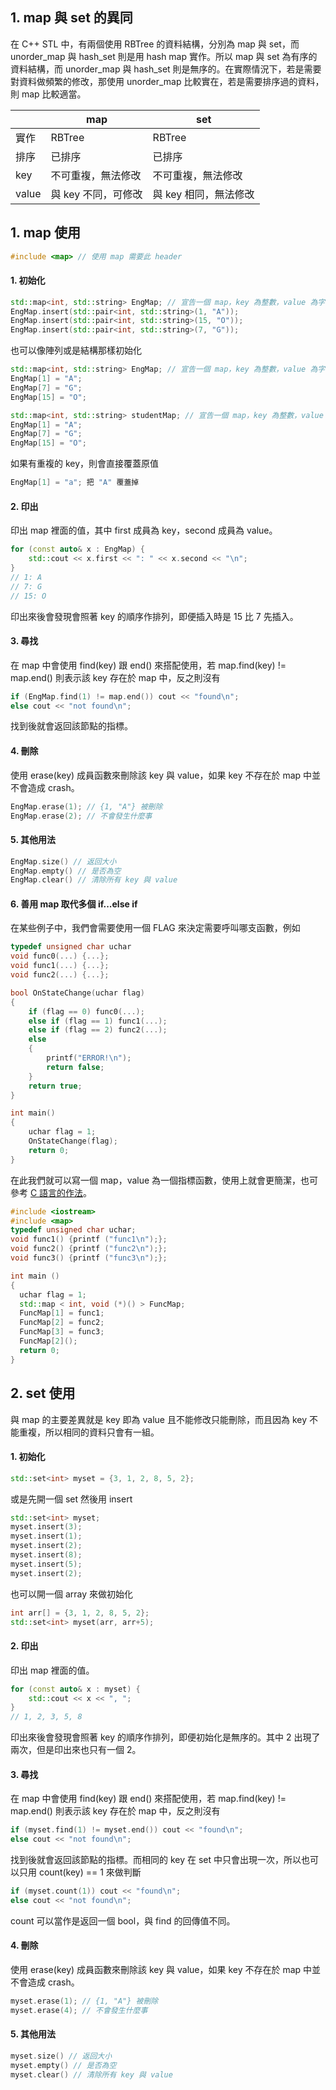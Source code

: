 ## 1. map 與 set 的異同
在 C++ STL 中，有兩個使用 RBTree 的資料結構，分別為 map 與 set，而 unorder_map 與 hash_set 則是用 hash map 實作。所以 map 與 set 為有序的資料結構，而 unorder_map 與 hash_set 則是無序的。在實際情況下，若是需要對資料做頻繁的修改，那使用 unorder_map 比較實在，若是需要排序過的資料，則 map 比較適當。

|  | map | set |
| --- | --- | --- |
| 實作 | RBTree | RBTree |
| 排序 | 已排序 | 已排序 |
| key | 不可重複，無法修改 | 不可重複，無法修改 |
| value | 與 key 不同，可修改 | 與 key 相同，無法修改 |

## 1. map 使用
```cpp 
#include <map> // 使用 map 需要此 header
```
#### 1. 初始化
```cpp
std::map<int, std::string> EngMap; // 宣告一個 map，key 為整數，value 為字串
EngMap.insert(std::pair<int, std::string>(1, "A"));
EngMap.insert(std::pair<int, std::string>(15, "O"));
EngMap.insert(std::pair<int, std::string>(7, "G"));
```
也可以像陣列或是結構那樣初始化
```cpp
std::map<int, std::string> EngMap; // 宣告一個 map，key 為整數，value 為字串
EngMap[1] = "A";
EngMap[7] = "G";
EngMap[15] = "O";
```
```cpp
std::map<int, std::string> studentMap; // 宣告一個 map，key 為整數，value 為字串
EngMap[1] = "A";
EngMap[7] = "G";
EngMap[15] = "O";
```
如果有重複的 key，則會直接覆蓋原值
```cpp
EngMap[1] = "a"; 把 "A" 覆蓋掉
```
#### 2. 印出
印出 map 裡面的值，其中 first 成員為 key，second 成員為 value。
```cpp
for (const auto& x : EngMap) {
    std::cout << x.first << ": " << x.second << "\n";
}
// 1: A
// 7: G
// 15: O
```
印出來後會發現會照著 key 的順序作排列，即便插入時是 15 比 7 先插入。
#### 3. 尋找
在 map 中會使用 find(key) 跟 end() 來搭配使用，若 map.find(key) != map.end() 則表示該 key 存在於 map 中，反之則沒有
```cpp
if (EngMap.find(1) != map.end()) cout << "found\n";
else cout << "not found\n";
```
找到後就會返回該節點的指標。
#### 4. 刪除
使用 erase(key) 成員函數來刪除該 key 與 value，如果 key 不存在於 map 中並不會造成 crash。
```cpp
EngMap.erase(1); // {1, "A"} 被刪除
EngMap.erase(2); // 不會發生什麼事
```

#### 5. 其他用法
```cpp
EngMap.size() // 返回大小
EngMap.empty() // 是否為空
EngMap.clear() // 清除所有 key 與 value
```

#### 6. 善用 map 取代多個 if...else if
在某些例子中，我們會需要使用一個 FLAG 來決定需要呼叫哪支函數，例如
```cpp
typedef unsigned char uchar
void func0(...) {...};
void func1(...) {...};
void func2(...) {...};

bool OnStateChange(uchar flag) 
{
    if (flag == 0) func0(...);
    else if (flag == 1) func1(...);
    else if (flag == 2) func2(...);
    else 
    {
        printf("ERROR!\n");
        return false;
    }       
    return true;
}

int main()
{
    uchar flag = 1;
    OnStateChange(flag);
    return 0;
}
```
在此我們就可以寫一個 map，value 為一個指標函數，使用上就會更簡潔，也可參考 [C 語言的作法](https://github.com/JrPhy/C_tutorial/blob/main/CH8-%E6%8C%87%E6%A8%99%E8%88%87%E5%87%BD%E6%95%B8.md#5-%E5%96%84%E7%94%A8%E6%8C%87%E6%A8%99%E5%87%BD%E6%95%B8%E6%B8%9B%E5%B0%91%E7%A8%8B%E5%BC%8F%E7%A2%BC)。
```cpp
#include <iostream>
#include <map>
typedef unsigned char uchar;
void func1() {printf ("func1\n");};
void func2() {printf ("func2\n");};
void func3() {printf ("func3\n");};

int main ()
{
  uchar flag = 1;
  std::map < int, void (*)() > FuncMap;
  FuncMap[1] = func1;
  FuncMap[2] = func2;
  FuncMap[3] = func3;
  FuncMap[2]();
  return 0;
}
```

## 2. set 使用
與 map 的主要差異就是 key 即為 value 且不能修改只能刪除，而且因為 key 不能重複，所以相同的資料只會有一組。
#### 1. 初始化
```cpp
std::set<int> myset = {3, 1, 2, 8, 5, 2};
```
或是先開一個 set 然後用 insert
```cpp
std::set<int> myset;
myset.insert(3);
myset.insert(1);
myset.insert(2);
myset.insert(8);
myset.insert(5);
myset.insert(2);
```
也可以開一個 array 來做初始化
```cpp
int arr[] = {3, 1, 2, 8, 5, 2};
std::set<int> myset(arr, arr+5);
```
#### 2. 印出
印出 map 裡面的值。
```cpp
for (const auto& x : myset) {
    std::cout << x << ", ";
}
// 1, 2, 3, 5, 8
```
印出來後會發現會照著 key 的順序作排列，即便初始化是無序的。其中 2 出現了兩次，但是印出來也只有一個 2。
#### 3. 尋找
在 map 中會使用 find(key) 跟 end() 來搭配使用，若 map.find(key) != map.end() 則表示該 key 存在於 map 中，反之則沒有
```cpp
if (myset.find(1) != myset.end()) cout << "found\n";
else cout << "not found\n";
```
找到後就會返回該節點的指標。而相同的 key 在 set 中只會出現一次，所以也可以只用 count(key) == 1 來做判斷
```cpp
if (myset.count(1)) cout << "found\n";
else cout << "not found\n";
```
count 可以當作是返回一個 bool，與 find 的回傳值不同。
#### 4. 刪除
使用 erase(key) 成員函數來刪除該 key 與 value，如果 key 不存在於 map 中並不會造成 crash。
```cpp
myset.erase(1); // {1, "A"} 被刪除
myset.erase(4); // 不會發生什麼事
```

#### 5. 其他用法
```cpp
myset.size() // 返回大小
myset.empty() // 是否為空
myset.clear() // 清除所有 key 與 value
```
